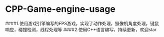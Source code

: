 ﻿# CPP-Game-engine-usage
####1.使用游戏引擎编写的FPS游戏，实现了动作处理，摄像机角度处理，键鼠响应，碰撞检测，线程处理等
####2.使用C++语言编写，持续更新，欢迎star
